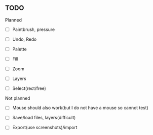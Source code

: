 ## TODO

Planned

* [ ] Paintbrush, pressure

* [ ] Undo, Redo

* [ ] Palette

* [ ] Fill

* [ ] Zoom

* [ ] Layers

* [ ] Select(rect/free)

Not planned

* [ ] Mouse should also work(but I do not have a mouse so cannot test)

* [ ] Save/load files, layers(difficult)

* [ ] Export(use screenshots)/import
